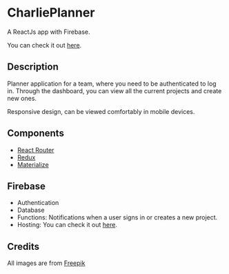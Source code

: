 # CharliePlanner
A ReactJs app with Firebase.

You can check it out [here](https://planner-app-reactjs.firebaseapp.com).

[](charlie-planner-devices.png)


## Description
Planner application for a team, where you need to be authenticated to log in.
Through the dashboard, you can view all the current projects and create new ones.

Responsive design, can be viewed comfortably in mobile devices.


## Components
- [React Router](https://github.com/ReactTraining/react-router)
- [Redux](https://github.com/reduxjs/react-redux)
- [Materialize](https://materializecss.com/)


## Firebase
- Authentication
- Database
- Functions: Notifications when a user signs in or creates a new project.
- Hosting: You can check it out [here](https://planner-app-reactjs.firebaseapp.com).

## Credits
All images are from [Freepik](https://www.freepik.com)
